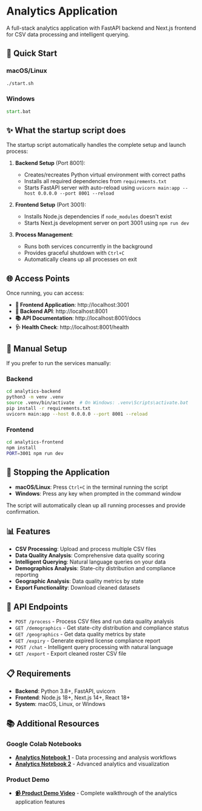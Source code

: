 # Analytics Application

A full-stack analytics application with FastAPI backend and Next.js frontend for CSV data processing and intelligent querying.

## 🚀 Quick Start

### macOS/Linux
```bash
./start.sh
```

### Windows
```cmd
start.bat
```

## ✨ What the startup script does

The startup script automatically handles the complete setup and launch process:

1. **Backend Setup** (Port 8001):
   - Creates/recreates Python virtual environment with correct paths
   - Installs all required dependencies from `requirements.txt`
   - Starts FastAPI server with auto-reload using `uvicorn main:app --host 0.0.0.0 --port 8001 --reload`

2. **Frontend Setup** (Port 3001):
   - Installs Node.js dependencies if `node_modules` doesn't exist
   - Starts Next.js development server on port 3001 using `npm run dev`

3. **Process Management**:
   - Runs both services concurrently in the background
   - Provides graceful shutdown with `Ctrl+C`
   - Automatically cleans up all processes on exit

## 🌐 Access Points

Once running, you can access:

- **📱 Frontend Application**: http://localhost:3001
- **🔧 Backend API**: http://localhost:8001  
- **📚 API Documentation**: http://localhost:8001/docs
- **🩺 Health Check**: http://localhost:8001/health

## 🔧 Manual Setup

If you prefer to run the services manually:

### Backend
```bash
cd analytics-backend
python3 -m venv .venv
source .venv/bin/activate  # On Windows: .venv\Scripts\activate.bat
pip install -r requirements.txt
uvicorn main:app --host 0.0.0.0 --port 8001 --reload
```

### Frontend
```bash
cd analytics-frontend
npm install
PORT=3001 npm run dev
```

## 🛑 Stopping the Application

- **macOS/Linux**: Press `Ctrl+C` in the terminal running the script
- **Windows**: Press any key when prompted in the command window

The script will automatically clean up all running processes and provide confirmation.

## 📊 Features

- **CSV Processing**: Upload and process multiple CSV files
- **Data Quality Analysis**: Comprehensive data quality scoring
- **Intelligent Querying**: Natural language queries on your data
- **Demographics Analysis**: State-city distribution and compliance reporting
- **Geographic Analysis**: Data quality metrics by state
- **Export Functionality**: Download cleaned datasets

## 🔧 API Endpoints

- `POST /process` - Process CSV files and run data quality analysis
- `GET /demographics` - Get state-city distribution and compliance status
- `GET /geographics` - Get data quality metrics by state
- `GET /expiry` - Generate expired license compliance report
- `POST /chat` - Intelligent query processing with natural language
- `GET /export` - Export cleaned roster CSV file

## 📋 Requirements

- **Backend**: Python 3.8+, FastAPI, uvicorn
- **Frontend**: Node.js 18+, Next.js 14+, React 18+
- **System**: macOS, Linux, or Windows

## 📚 Additional Resources

### Google Colab Notebooks
- **[Analytics Notebook 1](https://colab.research.google.com/drive/14__QVUJ4U4V0Q9brqQ9HcONf9gBxB2qL?usp=sharing)** - Data processing and analysis workflows
- **[Analytics Notebook 2](https://colab.research.google.com/drive/1rKSrKG_ZOGOD-OGzS-9N1TqUhmAsFeUc?usp=sharing)** - Advanced analytics and visualization

### Product Demo
- **[📹 Product Demo Video](https://drive.google.com/drive/folders/1bLQFI_WP-CTLlJuGljIox8eaXwjK0psh?usp=drive_link)** - Complete walkthrough of the analytics application features
